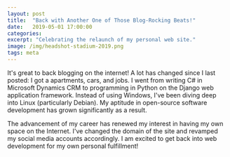 ```yaml
---
layout: post
title:  "Back with Another One of Those Blog-Rocking Beats!"
date:   2019-05-01 17:00:00
categories:
excerpt: "Celebrating the relaunch of my personal web site."
image: /img/headshot-stadium-2019.png
tags: meta
---
```

It's great to back blogging on the internet! A lot has changed since I last posted: I got a apartments, cars, and jobs. I went from writing C# in Microsoft Dynamics CRM to programming in Python on the Django web application framework. Instead of using Windows, I've been diving deep into Linux (particularly Debian). My aptitude in open-source software development has grown significantly as a result.

The advancement of my career has renewed my interest in having my own space on the Internet. I've changed the domain of the site and revamped my social media accounts accordingly. I am excited to get back into web development for my own personal fulfillment!
